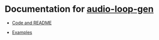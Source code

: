 # Documentation for [audio-loop-gen](https://phdapps.github.io/audio-loop-gen)

- [Code and README](https://phdapps.github.io/audio-loop-gen)

- [Examples](https://phdapps.github.io/audio-loop-gen/examples/)